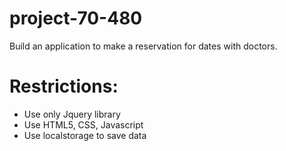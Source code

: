 # project-70-480

Build an application to make a reservation for dates with doctors. 

# Restrictions:
- Use only Jquery library
- Use HTML5, CSS, Javascript
- Use localstorage to save data